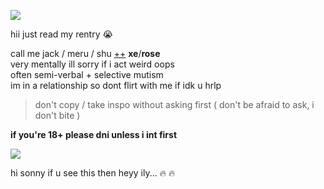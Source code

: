 ![](https://cdn.discordapp.com/attachments/729124835296280689/1068048287388672000/image.jpeg)

hii just read my rentry :sob:

call me jack / meru / shu [++](https://en.pronouns.page/@gigolo) **xe**/**rose**  
very mentally ill sorry if i act weird oops  
often semi-verbal + selective mutism  
im in a relationship so dont flirt with me if idk u hrlp  

> don't copy / take inspo without asking first ( don't be afraid to ask, i don't bite )

**if you're 18+ please dni unless i int first**

![](https://cdn.discordapp.com/attachments/729124835296280689/1068074827069542440/image.jpeg)

hi sonny if u see this then heyy ily... :fire: :fire:
